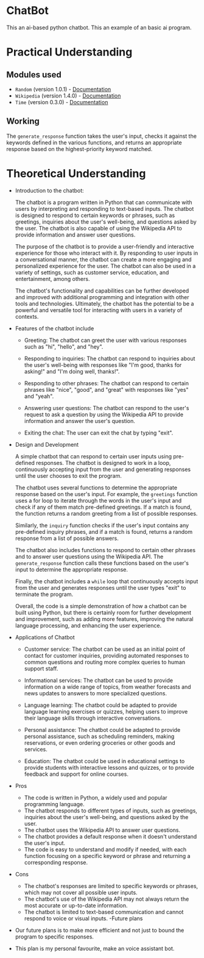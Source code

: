 # ChatBot
This an ai-based python chatbot. This an example of an basic ai program.

# Practical Understanding 
## Modules used
 - `Random` (version 1.0.1) - [Documentation](https://docs.python.org/3/library/random.html)
 - `Wikipedia`  (version 1.4.0) - [Documentation](https://pypi.org/project/wikipedia/)
 - `Time`  (version 0.3.0) - [Documentation](https://docs.python.org/3/library/time.html)
 
 ## Working 
 
 The `generate_response` function takes the user's input, checks it against the keywords defined in the various functions, and returns an appropriate response based on the highest-priority keyword matched.

# Theoretical Understanding 
  + Introduction to the chatbot:

    The chatbot is a program written in Python that can communicate with users by interpreting and responding to text-based inputs. The chatbot is designed to respond to certain keywords or phrases, such as greetings, inquiries about the user's well-being, and questions asked by the user. The chatbot is also capable of using the Wikipedia API to provide information and answer user questions.

    The purpose of the chatbot is to provide a user-friendly and interactive experience for those who interact with it. By responding to user inputs in a conversational manner, the chatbot can create a more engaging and personalized experience for the user. The chatbot can also be used in a variety of settings, such as customer service, education, and entertainment, among others.

    The chatbot's functionality and capabilities can be further developed and improved with additional programming and integration with other tools and technologies. Ultimately, the chatbot has the potential to be a powerful and versatile tool for interacting with users in a variety of contexts.

  * Features of the chatbot include

    - Greeting: The chatbot can greet the user with various responses such as "hi", "hello", and "hey".

    - Responding to inquiries: The chatbot can respond to inquiries about the user's well-being with responses like "I'm good, thanks for asking!" and "I'm doing well, thanks!".

    - Responding to other phrases: The chatbot can respond to certain phrases like "nice", "good", and "great" with responses like "yes" and "yeah".

    - Answering user questions: The chatbot can respond to the user's request to ask a question by using the Wikipedia API to provide information and answer the user's question.

    - Exiting the chat: The user can exit the chat by typing "exit".
 + Design and Development 

     A simple chatbot that can respond to certain user inputs using pre-defined responses. The chatbot is designed to work in a loop, continuously accepting input from the user  and generating responses until the user chooses to exit the program.

     The chatbot uses several functions to determine the appropriate response based on the user's input. For example, the `greetings` function uses a for loop to iterate through the words in the user's input and check if any of them match pre-defined greetings. If a match is found, the function returns a random greeting from a list of possible responses.

     Similarly, the `inquiry` function checks if the user's input contains any pre-defined inquiry phrases, and if a match is found, returns a random response from a list of possible answers.

     The chatbot also includes functions to respond to certain other phrases and to answer user questions using the Wikipedia API. The `generate_response` function calls these functions based on the user's input to determine the appropriate response.

     Finally, the chatbot includes a `while` loop that continuously accepts input from the user and generates responses until the user types "exit" to terminate the program.

     Overall, the code is a simple demonstration of how a chatbot can be built using Python, but there is certainly room for further development and improvement, such as  adding more features, improving the natural language processing, and enhancing the user experience.

 + Applications of Chatbot

   - Customer service: The chatbot can be used as an initial point of contact for customer inquiries, providing automated responses to common questions and routing more complex queries to human support staff.

   - Informational services: The chatbot can be used to provide information on a wide range of topics, from weather forecasts and news updates to answers to more specialized questions.

   - Language learning: The chatbot could be adapted to provide language learning exercises or quizzes, helping users to improve their language skills through interactive conversations.

   - Personal assistance: The chatbot could be adapted to provide personal assistance, such as scheduling reminders, making reservations, or even ordering groceries or other goods and services.

   - Education: The chatbot could be used in educational settings to provide students with interactive lessons and quizzes, or to provide feedback and support for online courses.

 
+ Pros
  - The code is written in Python, a widely used and popular programming language.
  * The chatbot responds to different types of inputs, such as greetings, inquiries about the user's well-being, and questions asked by the user.
  + The chatbot uses the Wikipedia API to answer user questions.
  - The chatbot provides a default response when it doesn't understand the user's input.
  * The code is easy to understand and modify if needed, with each function focusing on a specific keyword or phrase and returning a corresponding response.

- Cons

  - The chatbot's responses are limited to specific keywords or phrases, which may not cover all possible user inputs.
  * The chatbot's use of the Wikipedia API may not always return the most accurate or up-to-date information.
  + The chatbot is limited to text-based communication and cannot respond to voice or visual inputs.
-Future plans
 
 - Our future plans is to make more efficient and not just to bound the program to specific responses.
 - This plan is my personal favourite, make an voice assistant bot.
